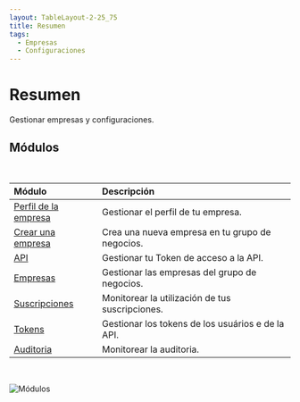 ```yaml
---
layout: TableLayout-2-25_75
title: Resumen
tags:
  - Empresas
  - Configuraciones
---
```


# Resumen

Gestionar empresas y configuraciones.

## Módulos

<br>

| Módulo                               | Descripción                                       |
| :----------------------------------- | :------------------------------------------------ |
| [Perfil de la empresa](profile/)     | Gestionar el perfil de tu empresa.                |
| [Crear una empresa](create_company/) | Crea una nueva empresa en tu grupo de negocios.   |
| [API](api/)                          | Gestionar tu Token de acceso a la API.            |
| [Empresas](companies/)               | Gestionar las empresas del grupo de negocios.     |
| [Suscripciones](subscriptions)       | Monitorear la utilización de tus suscripciones.   |
| [Tokens](tokens/)                    | Gestionar los tokens de los usuários e de la API. |
| [Auditoria](audit/)                  | Monitorear la auditoria.                          |

<br>

![Módulos](https://cdn.phishx.io/phishx-docs/images/phishx_settings_companies_menu_01.webp)
